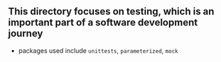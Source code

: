 ## This directory focuses on testing, which is an important part of a software development journey
* packages used include ```unittests```, ```parameterized```, ```mock```